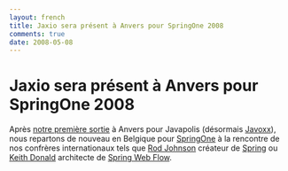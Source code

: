 ```yaml
---
layout: french
title: Jaxio sera présent à Anvers pour SpringOne 2008  
comments: true
date: 2008-05-08
---
```

# Jaxio sera présent à Anvers pour SpringOne 2008 

Après <a href="http://www.jaxio.com/news/jaxio-present-en-belgique-pour-javapolis-2007.html">notre première sortie</a> à Anvers pour Javapolis (désormais <a href="http://www.javoxx.com/display/JV08/Home">Javoxx</a>), nous repartons de nouveau en Belgique pour <a href="http://www.springone.com/display/SpringOne08/Home">SpringOne</a> à la rencontre de nos confrères internationaux tels que 
<a href="http://www.springone.com/display/SpringOne08/Rod+Johnson">Rod Johnson</a> créateur de <a href="http://www.springframework.org/">Spring</a> ou <a href="http://www.springone.com/display/SpringOne08/Keith+Donald">Keith Donald</a> architecte de <a href="http://www.springframework.org/webflow">Spring Web Flow</a>.

